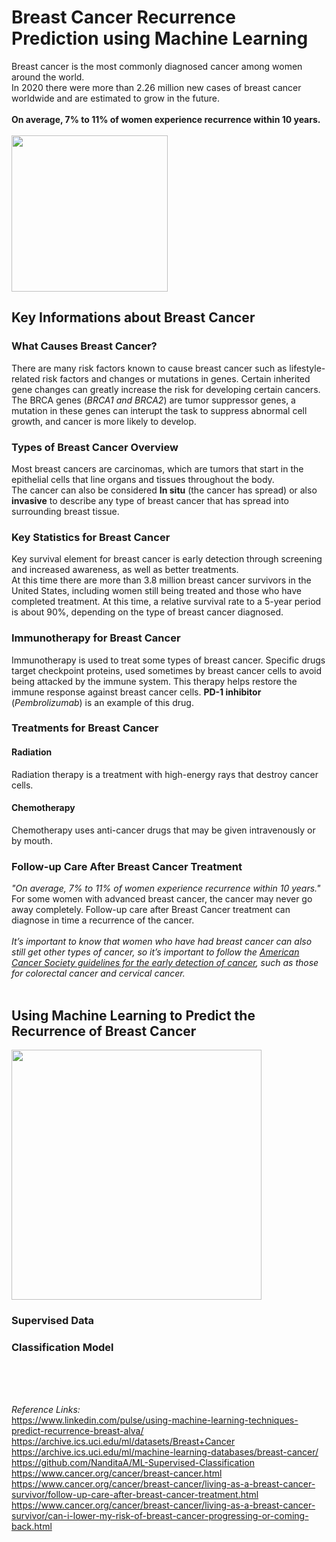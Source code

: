 # Breast Cancer Recurrence Prediction using Machine Learning
Breast cancer is the most commonly diagnosed cancer among women around the world.<br>In 2020 there were more than 2.26 million new cases of breast cancer worldwide and are estimated to grow in the future.<br><br>**On average, 7% to 11% of women experience recurrence within 10 years.**<br><br>
<img src="https://media.springernature.com/w735h400/nature-cms/uploads/cms/pages/1997/top_item_image/breastcancer_hero_01-34debb425f7e3e9fab5bf94575b49234.jpg" width="250">
## Key Informations about Breast Cancer
### What Causes Breast Cancer?
There are many risk factors known to cause breast cancer such as lifestyle-related risk factors and changes or mutations in genes. Certain inherited gene changes can greatly increase the risk for developing certain cancers.<br>The BRCA genes (*BRCA1 and BRCA2*) are tumor suppressor genes, a mutation in these genes can interupt the task to suppress abnormal cell growth, and cancer is more likely to develop.
### Types of Breast Cancer Overview
Most breast cancers are carcinomas, which are tumors that start in the epithelial cells that line organs and tissues throughout the body.<br>The cancer can also be considered **In situ** (the cancer has spread) or also **invasive** to describe any type of breast cancer that has spread into surrounding breast tissue.
### Key Statistics for Breast Cancer
Key survival element for breast cancer is early detection through screening and increased awareness, as well as better treatments.<br> At this time there are more than 3.8 million breast cancer survivors in the United States, including women still being treated and those who have completed treatment. At this time, a relative survival rate to a 5-year period is about 90%, depending on the type of breast cancer diagnosed.
### Immunotherapy for Breast Cancer
Immunotherapy is used to treat some types of breast cancer. Specific drugs target checkpoint proteins, used sometimes by breast cancer cells to avoid being attacked by the immune system. This therapy helps restore the immune response against breast cancer cells. **PD-1 inhibitor** (*Pembrolizumab*) is an example of this drug.
### Treatments for Breast Cancer
#### Radiation
Radiation therapy is a treatment with high-energy rays that destroy cancer cells.
#### Chemotherapy
Chemotherapy uses anti-cancer drugs that may be given intravenously or by mouth.
### Follow-up Care After Breast Cancer Treatment
*"On average, 7% to 11% of women experience recurrence within 10 years."*<br>
For some women with advanced breast cancer, the cancer may never go away completely. Follow-up care after Breast Cancer treatment can diagnose in time a recurrence of the cancer.<br><br> 
*It’s important to know that women who have had breast cancer can also still get other types of cancer, so it’s important to follow the <a href="https://www.cancer.org/healthy/find-cancer-early/american-cancer-society-guidelines-for-the-early-detection-of-cancer.html" target='_blank'>American Cancer Society guidelines for the early detection of cancer</a>, such as those for colorectal cancer and cervical cancer.*
<br><br>
## Using Machine Learning to Predict the Recurrence of Breast Cancer
<img src="https://openexpoeurope.com/wp-content/uploads/2019/03/ai.png" width="400">

### Supervised Data
### Classification Model


<br>
<br>
<br>

*Reference Links:*<br>
https://www.linkedin.com/pulse/using-machine-learning-techniques-predict-recurrence-breast-alva/
https://archive.ics.uci.edu/ml/datasets/Breast+Cancer
https://archive.ics.uci.edu/ml/machine-learning-databases/breast-cancer/
https://github.com/NanditaA/ML-Supervised-Classification
https://www.cancer.org/cancer/breast-cancer.html
https://www.cancer.org/cancer/breast-cancer/living-as-a-breast-cancer-survivor/follow-up-care-after-breast-cancer-treatment.html
https://www.cancer.org/cancer/breast-cancer/living-as-a-breast-cancer-survivor/can-i-lower-my-risk-of-breast-cancer-progressing-or-coming-back.html
